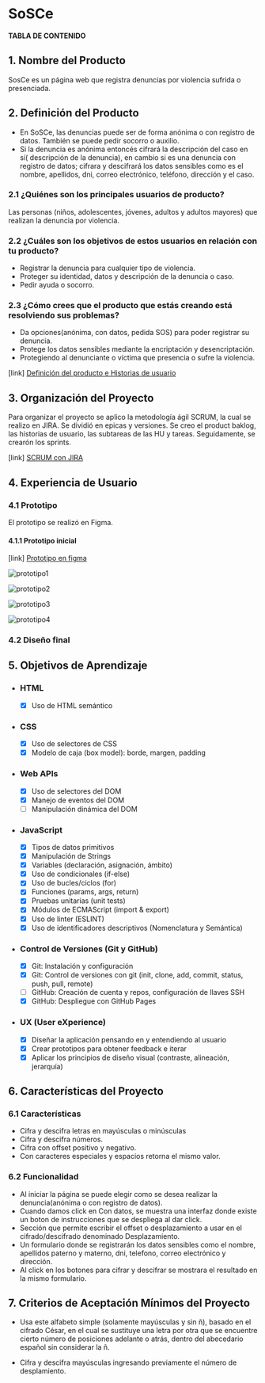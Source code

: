 # SoSCe

**TABLA DE CONTENIDO**

## 1. Nombre del Producto

SosCe es un página web que registra denuncias por violencia sufrida o presenciada.

## 2. Definición del Producto 
- En SoSCe, las denuncias puede ser de forma anónima o con registro de datos. También se puede pedir socorro o auxilio.
- Si la denuncia es anónima entoncés cifrará la descripción del caso en sí( descripción de la denuncia), en cambio si es una denuncia con registro de datos; cifrara y descifrará los datos sensibles como es el nombre, apellidos, dni, correo electrónico, teléfono, dirección y el caso.

### 2.1 ¿Quiénes son los principales usuarios de producto?

Las personas (niños, adolescentes, jóvenes, adultos y adultos mayores) que realizan la denuncia por violencia.

### 2.2 ¿Cuáles son los objetivos de estos usuarios en relación con tu producto?

+ Registrar la denuncia para cualquier tipo de violencia.
+ Proteger su identidad, datos y descripción de la denuncia o caso.
+ Pedir ayuda o socorro.

### 2.3 ¿Cómo crees que el producto que estás creando está resolviendo sus problemas?

+ Da opciones(anónima, con datos, pedida SOS) para poder registrar su denuncia.
+ Protege los datos sensibles mediante la encriptación y desencriptación.
+ Protegiendo al denunciante o víctima que presencia o sufre la violencia.

[link] [Definición del producto e Historias de usuario](http://devsoftwaresys.atlassian.net/wiki/spaces/D/pages/5963801/DOCUMENTACI+N+DEL+PROYECTO "Definición del producto e Historias de usuario")

## 3. Organización del Proyecto

Para organizar el proyecto se aplico la metodología ágil SCRUM, la cual se realizo en JIRA. Se dividió en epicas y versiones. Se creo el product baklog, las historias de usuario, las subtareas de las HU y tareas. Seguidamente, se crearón los sprints.

[link]  [SCRUM con JIRA](https://devsoftwaresys.atlassian.net/jira/software/c/projects/DV/boards/3/backlog?issueLimit=100 "SCRUM con JIRA")

## 4. Experiencia de Usuario

### 4.1 Prototipo

El prototipo se realizó en Figma.

#### 4.1.1 Prototipo inicial

[link] [Prototipo en figma](https://www.figma.com/file/N7Jaq8r13uH1bh1IDPZ601/AlgoritmoCesar?node-id=46%3A27 "Prototipo en figma")

![prototipo1](https://user-images.githubusercontent.com/69210648/141059462-1b00d71c-4ec5-4055-9a5b-cfcf61b82d75.png)

![prototipo2](https://user-images.githubusercontent.com/69210648/141059725-88aa941a-b072-49f1-9664-ca4ab1acc33f.png)

![prototipo3](https://user-images.githubusercontent.com/69210648/141059745-79bc9163-d724-498e-b8a3-62491a8cd27b.png)

![prototipo4](https://user-images.githubusercontent.com/69210648/141059762-110c44e7-fbd2-4644-951c-847144f71343.png)

### 4.2 Diseño final

## 5. Objetivos de Aprendizaje

+ ### HTML
	- [x] Uso de HTML semántico

+ ### CSS
	- [x] Uso de selectores de CSS
	- [x] Modelo de caja (box model): borde, margen, padding

+ ### Web APIs
	- [x] Uso de selectores del DOM
	- [x] Manejo de eventos del DOM
	- [ ] Manipulación dinámica del DOM

+ ### JavaScript
	- [x]  Tipos de datos primitivos
	- [x] Manipulación de Strings
	- [x] Variables (declaración, asignación, ámbito)
	- [x] Uso de condicionales (if-else)
	- [x] Uso de bucles/ciclos (for)
	- [x] Funciones (params, args, return)
	- [x] Pruebas unitarias (unit tests)
	- [x] Módulos de ECMAScript (import & export)
	- [x] Uso de linter (ESLINT)
	- [x]  Uso de identificadores descriptivos (Nomenclatura y Semántica)

+ ### Control de Versiones (Git y GitHub)
	- [x] Git: Instalación y configuración
	- [x] Git: Control de versiones con git (init, clone, add, commit, status, push, pull, remote)
	- [ ] GitHub: Creación de cuenta y repos, configuración de llaves SSH
	- [x] GitHub: Despliegue con GitHub Pages

+ ### UX (User eXperience)
	- [x] Diseñar la aplicación pensando en y entendiendo al usuario
	- [x] Crear prototipos para obtener feedback e iterar
	- [x] Aplicar los principios de diseño visual (contraste, alineación, jerarquía)

## 6. Características del Proyecto

### 6.1 Características

+ Cifra y descifra letras en mayúsculas o minúsculas
+ Cifra y descifra números.
+ Cifra con offset positivo y negativo.
+ Con caracteres especiales y espacios retorna el mismo valor.

### 6.2 Funcionalidad

+ Al iniciar la página se puede elegir como se desea realizar la denuncia(anónima o con registro de datos).
+ Cuando damos click en Con datos, se muestra una interfaz donde existe un boton de instrucciones que se despliega al dar click.
+ Sección que permite escribir el offset o desplazamiento a usar en el cifrado/descifrado denominado Desplazamiento.
+ Un formulario donde se registrarán los datos sensibles como el nombre, apellidos paterno y materno, dni, telefono, correo electrónico y dirección.
+ Al click en los botones para cifrar y descifrar se mostrara el resultado en la mismo formulario.
## 7. Criterios de Aceptación Mínimos del Proyecto

+ Usa este alfabeto simple (solamente mayúsculas y sin ñ),  basado en el cifrado César, en el cual se sustituye una letra por otra que se encuentre cierto número de posiciones adelante o atrás, dentro del abecedario español sin considerar la ñ.

+ Cifra y descifra mayúsculas ingresando previamente el número de desplamiento.

